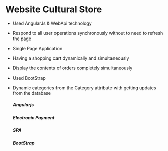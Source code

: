 # Website Cultural Store
 
* Used AngularJs & WebApi technology
* Respond to all user operations synchronously without to need to refresh the page
* Single Page Application
* Having a shopping cart dynamically and simultaneously
* Display the contents of orders completely simultaneously
* Used BootStrap
* Dynamic categories from the Category attribute with getting updates from the database
  
  ##### Angularjs
  ##### Electronic Payment
  ##### SPA
  ##### BootStrap